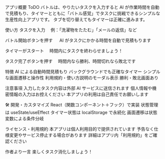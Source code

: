 アプリ概要
ToDO バトルは、やりたいタスクを入力すると AI が作業時間を自動で見積もり、タイマーとともに「バトル感覚」でタスクに挑戦できるシンプルな生産性向上アプリです。
タブを切り替えてもタイマーは正確に進みます。

使い方
タスクを入力
　例：「洗濯物をたたむ」「メールの返信」など

バトル開始ボタンを押す
　 AI がタスクにかかる時間を自動で見積もります

タイマーがスタート
　時間内にタスクを終わらせましょう！

タスク完了ボタンを押す
　時間内なら勝利、時間切れなら敗北です

特徴
AI による自動時間見積もり
バックグラウンドでも正確なタイマー
シンプルな画面遷移と操作性
利用規約・使い方説明のモーダル表示
勝利・敗北画面あり

注意事項
入力したタスク内容は外部 AI サービスに送信されます
個人情報や機密情報の入力はお控えください
本アプリの利用は自己責任でお願いします

🛠️ 開発・カスタマイズ
React（関数コンポーネント＋フック）で実装
状態管理は useState/useEffect
タイマー状態は localStorage で永続化
画面遷移は状態変数による条件分岐

ライセンス・利用規約
本アプリは個人利用目的で提供されています
予告なく仕様変更やサービス停止する場合があります
詳細はアプリ内「利用規約」をご確認ください

作者より一言
楽しくタスク消化しましょう！
